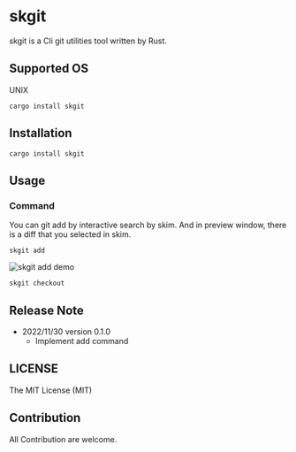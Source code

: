 
# skgit

skgit is a Cli git utilities tool written by Rust.

## Supported OS

UNIX

```
cargo install skgit
```


## Installation

```
cargo install skgit
```

## Usage

### Command

You can git add by interactive search by skim.
And in preview window, there is a diff that you selected in skim.
```
skgit add
```
![skgit add demo](https://user-images.githubusercontent.com/54967427/206214010-bac63884-14aa-47d2-853d-118455ba4ed6.gif)


```
skgit checkout
```

## Release Note

- 2022/11/30 version 0.1.0
  - Implement add command


## LICENSE

The MIT License (MIT)

## Contribution

All Contribution are welcome.
